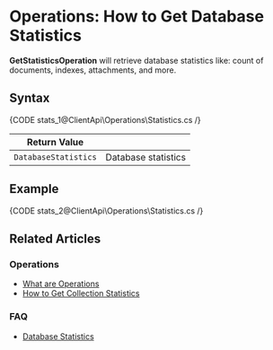 # Operations: How to Get Database Statistics

**GetStatisticsOperation** will retrieve database statistics like: count of documents, indexes, attachments, and more.

## Syntax

{CODE stats_1@ClientApi\Operations\Statistics.cs /}

| Return Value | |
| ------------- | ----- |
| `DatabaseStatistics` | Database statistics |

## Example

{CODE stats_2@ClientApi\Operations\Statistics.cs /}

## Related Articles

### Operations

- [What are Operations](../../../client-api/operations/what-are-operations)
- [How to Get Collection Statistics](../../../client-api/operations/maintenance/get-collection-statistics)

### FAQ

- [Database Statistics](../../../server/administration/statistics#database-statistics)
